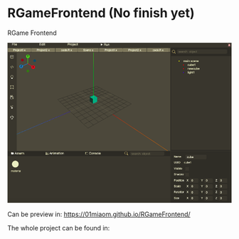 # RGameFrontend (No finish yet)
RGame Frontend

![](docs/UI.png)

Can be preview in: https://01miaom.github.io/RGameFrontend/

The whole project can be found in:
